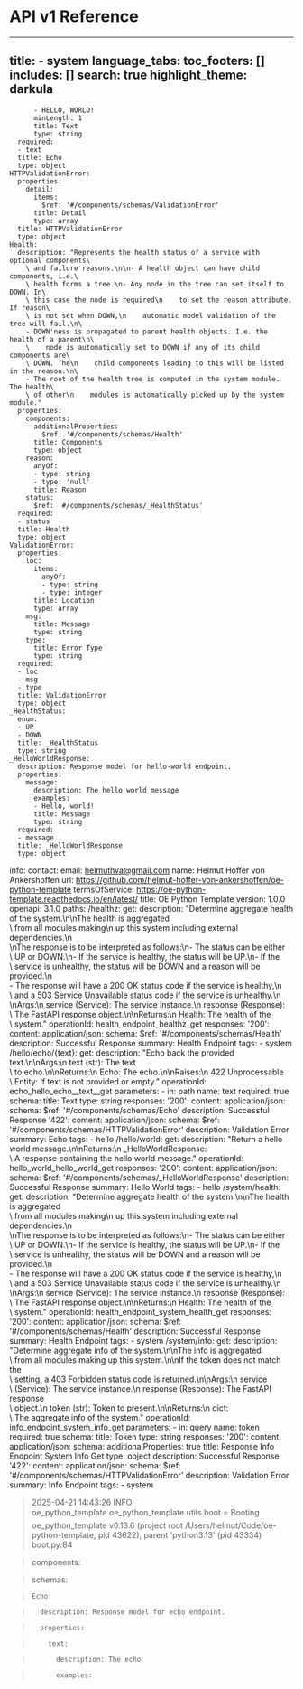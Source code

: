 # API v1 Reference
---
title:       - system
language_tabs:
toc_footers: []
includes: []
search: true
highlight_theme: darkula
---










          - HELLO, WORLD!
          minLength: 1
          title: Text
          type: string
      required:
      - text
      title: Echo
      type: object
    HTTPValidationError:
      properties:
        detail:
          items:
            $ref: '#/components/schemas/ValidationError'
          title: Detail
          type: array
      title: HTTPValidationError
      type: object
    Health:
      description: "Represents the health status of a service with optional components\
        \ and failure reasons.\n\n- A health object can have child components, i.e.\
        \ health forms a tree.\n- Any node in the tree can set itself to DOWN. In\
        \ this case the node is required\n    to set the reason attribute. If reason\
        \ is not set when DOWN,\n    automatic model validation of the tree will fail.\n\
        - DOWN'ness is propagated to parent health objects. I.e. the health of a parent\n\
        \    node is automatically set to DOWN if any of its child components are\
        \ DOWN. The\n    child components leading to this will be listed in the reason.\n\
        - The root of the health tree is computed in the system module. The health\
        \ of other\n    modules is automatically picked up by the system module."
      properties:
        components:
          additionalProperties:
            $ref: '#/components/schemas/Health'
          title: Components
          type: object
        reason:
          anyOf:
          - type: string
          - type: 'null'
          title: Reason
        status:
          $ref: '#/components/schemas/_HealthStatus'
      required:
      - status
      title: Health
      type: object
    ValidationError:
      properties:
        loc:
          items:
            anyOf:
            - type: string
            - type: integer
          title: Location
          type: array
        msg:
          title: Message
          type: string
        type:
          title: Error Type
          type: string
      required:
      - loc
      - msg
      - type
      title: ValidationError
      type: object
    _HealthStatus:
      enum:
      - UP
      - DOWN
      title: _HealthStatus
      type: string
    _HelloWorldResponse:
      description: Response model for hello-world endpoint.
      properties:
        message:
          description: The hello world message
          examples:
          - Hello, world!
          title: Message
          type: string
      required:
      - message
      title: _HelloWorldResponse
      type: object
info:
  contact:
    email: helmuthva@gmail.com
    name: Helmut Hoffer von Ankershoffen
    url: https://github.com/helmut-hoffer-von-ankershoffen/oe-python-template
  termsOfService: https://oe-python-template.readthedocs.io/en/latest/
  title: OE Python Template
  version: 1.0.0
openapi: 3.1.0
paths:
  /healthz:
    get:
      description: "Determine aggregate health of the system.\n\nThe health is aggregated\
        \ from all modules making\n    up this system including external dependencies.\n\
        \nThe response is to be interpreted as follows:\n- The status can be either\
        \ UP or DOWN.\n- If the service is healthy, the status will be UP.\n- If the\
        \ service is unhealthy, the status will be DOWN and a reason will be provided.\n\
        - The response will have a 200 OK status code if the service is healthy,\n\
        \    and a 503 Service Unavailable status code if the service is unhealthy.\n\
        \nArgs:\n    service (Service): The service instance.\n    response (Response):\
        \ The FastAPI response object.\n\nReturns:\n    Health: The health of the\
        \ system."
      operationId: health_endpoint_healthz_get
      responses:
        '200':
          content:
            application/json:
              schema:
                $ref: '#/components/schemas/Health'
          description: Successful Response
      summary: Health Endpoint
      tags:
      - system
  /hello/echo/{text}:
    get:
      description: "Echo back the provided text.\n\nArgs:\n    text (str): The text\
        \ to echo.\n\nReturns:\n    Echo: The echo.\n\nRaises:\n    422 Unprocessable\
        \ Entity: If text is not provided or empty."
      operationId: echo_hello_echo__text__get
      parameters:
      - in: path
        name: text
        required: true
        schema:
          title: Text
          type: string
      responses:
        '200':
          content:
            application/json:
              schema:
                $ref: '#/components/schemas/Echo'
          description: Successful Response
        '422':
          content:
            application/json:
              schema:
                $ref: '#/components/schemas/HTTPValidationError'
          description: Validation Error
      summary: Echo
      tags:
      - hello
  /hello/world:
    get:
      description: "Return a hello world message.\n\nReturns:\n    _HelloWorldResponse:\
        \ A response containing the hello world message."
      operationId: hello_world_hello_world_get
      responses:
        '200':
          content:
            application/json:
              schema:
                $ref: '#/components/schemas/_HelloWorldResponse'
          description: Successful Response
      summary: Hello World
      tags:
      - hello
  /system/health:
    get:
      description: "Determine aggregate health of the system.\n\nThe health is aggregated\
        \ from all modules making\n    up this system including external dependencies.\n\
        \nThe response is to be interpreted as follows:\n- The status can be either\
        \ UP or DOWN.\n- If the service is healthy, the status will be UP.\n- If the\
        \ service is unhealthy, the status will be DOWN and a reason will be provided.\n\
        - The response will have a 200 OK status code if the service is healthy,\n\
        \    and a 503 Service Unavailable status code if the service is unhealthy.\n\
        \nArgs:\n    service (Service): The service instance.\n    response (Response):\
        \ The FastAPI response object.\n\nReturns:\n    Health: The health of the\
        \ system."
      operationId: health_endpoint_system_health_get
      responses:
        '200':
          content:
            application/json:
              schema:
                $ref: '#/components/schemas/Health'
          description: Successful Response
      summary: Health Endpoint
      tags:
      - system
  /system/info:
    get:
      description: "Determine aggregate info of the system.\n\nThe info is aggregated\
        \ from all modules making up this system.\n\nIf the token does not match the\
        \ setting, a 403 Forbidden status code is returned.\n\nArgs:\n    service\
        \ (Service): The service instance.\n    response (Response): The FastAPI response\
        \ object.\n    token (str): Token to present.\n\nReturns:\n    dict:\
        \ The aggregate info of the system."
      operationId: info_endpoint_system_info_get
      parameters:
      - in: query
        name: token
        required: true
        schema:
          title: Token
          type: string
      responses:
        '200':
          content:
            application/json:
              schema:
                additionalProperties: true
                title: Response Info Endpoint System Info Get
                type: object
          description: Successful Response
        '422':
          content:
            application/json:
              schema:
                $ref: '#/components/schemas/HTTPValidationError'
          description: Validation Error
      summary: Info Endpoint
      tags:
      - system

> 2025-04-21 14:43:26 INFO     oe_python_template.oe_python_template.utils.boot ⭐ Booting oe_python_template v0.13.6 (project root /Users/helmut/Code/oe-python-template, pid 43622), parent 'python3.13' (pid 43334)        boot.py:84

> components:

>   schemas:

>     Echo:

>       description: Response model for echo endpoint.

>       properties:

>         text:

>           description: The echo

>           examples:
